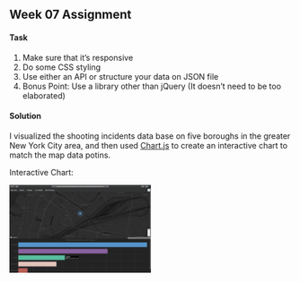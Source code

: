 ## Week 07 Assignment

#### Task
1. Make sure that it’s responsive
2. Do some CSS styling 
3. Use either an API or structure your data on JSON file 
4. Bonus Point:  Use a library other than jQuery (It doesn’t need to be too elaborated)

#### Solution
I visualized the shooting incidents data base on five boroughs in the greater New York City area, and then used [Chart.js](https://www.chartjs.org/) to create an interactive chart to match the map data potins.

Interactive Chart:

<img src="https://github.com/yujunmjiang/WebAdvanced_Spring2020_jiany023/blob/master/week6_hw/Screen%20Shot%202020-03-05%20at%202.40.55%20AM.png" width="50%"/>

